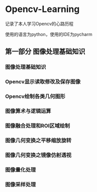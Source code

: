 # Opencv-Learning
记录了本人学习Opencv的心路历程

使用的语言为python，使用的IDE为pycharm

## 第一部分 图像处理基础知识
### 图像处理基础知识
### Opencv显示读取修改及保存图像
### Opencv绘制各类几何图形
### 图像算术与逻辑运算
### 图像融合处理和ROI区域绘制
### 图像几何变换之平移缩放旋转
### 图像几何变换之镜像仿射透视
### 图像量化处理
### 图像采样处理